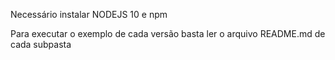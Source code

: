 Necessário instalar NODEJS 10 e npm

Para executar o exemplo de cada versão basta ler o arquivo README.md de cada subpasta
